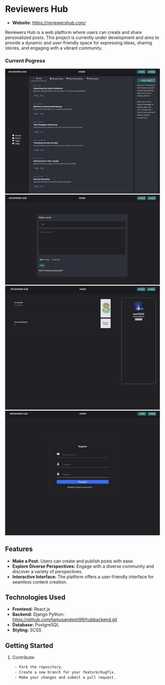 # Reviewers Hub

- **Website:** https://reviewershub.com/

Reviewers Hub is a web platform where users can create and share personalized posts. This project is currently under development and aims to provide a dynamic and user-friendly space for expressing ideas, sharing stories, and engaging with a vibrant community.

### Current Pogress
![Project Image](./src/assets/pictures/main-page.png)
![Project Image](./src/assets/pictures/post.png)
![Project Image](./src/assets/pictures/profile.png)
![Project Image](./src/assets/pictures/signup.png)
## Features

- **Make a Post:** Users can create and publish posts with ease.
- **Explore Diverse Perspectives:** Engage with a diverse community and discover a variety of perspectives.
- **Interactive Interface:** The platform offers a user-friendly interface for seamless content creation.

## Technologies Used

- **Frontend:** React.js
- **Backend:** Django Python: https://github.com/tamusandesh99/hubbackend.git
- **Database:** PostgreSQL
- **Styling:** SCSS

## Getting Started

1. Contribute:

   ```bash
    - Fork the repository.
    - Create a new branch for your feature/bugfix.
    - Make your changes and submit a pull request.